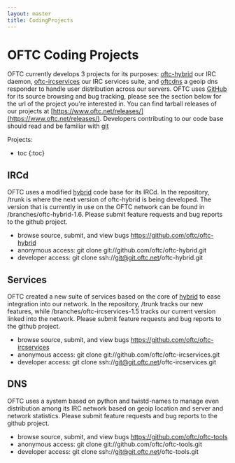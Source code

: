 ```yaml
---
layout: master
title: CodingProjects
---
```


# OFTC Coding Projects #

OFTC currently develops 3 projects for its purposes: [oftc-hybrid](#oftc-hybrid)
our IRC daemon, [oftc-ircservices](#oftc-ircservices) our IRC services suite,
and [oftcdns](#oftcdns) a geoip dns responder to handle user distribution across
our servers. OFTC uses [GitHub](https://github.com) for its source browsing and
bug tracking, please see the section below for the url of the project you're
interested in. You can find tarball releases of our projects at
[https://www.oftc.net/releases/](https://www.oftc.net/releases/).  Developers
contributing to our code base should read and be familiar with
[git](http://git-scm.com)

Projects:

* toc
{:toc}

## IRCd ##

OFTC uses a modified [hybrid](http://www.ircd-hybrid.org) code base for its
IRCd. In the repository, /trunk is where the next version of oftc-hybrid is
being developed.  The version that is currently in use on the OFTC network can
be found in /branches/oftc-hybrid-1.6. Please submit feature requests and bug
reports to the github project.

 * browse source, submit, and view bugs https://github.com/oftc/oftc-hybrid
 * anonymous access: git clone git://github.com/oftc/oftc-hybrid.git
 * developer access: git clone ssh://git@git.oftc.net/oftc-hybrid.git

## Services ##

OFTC created a new suite of services based on the core of
[hybrid](http://www.ircd-hybrid.org) to ease integration into our network. In
the repository, /trunk tracks our new features, while
/branches/oftc-ircservices-1.5 tracks our current version linked into the
network. Please submit feature requests and bug reports to the github project.

 * browse source, submit, and view bugs https://github.com/oftc/oftc-ircservices
 * anonymous access: git clone git://github.com/oftc/oftc-ircservices.git
 * developer access: git clone ssh://git@git.oftc.net/oftc-ircservices.git

## DNS ##

OFTC uses a system based on python and twistd-names to manage even distribution
among its IRC network based on geoip location and server and network statistics.
Please submit feature requests and bug reports to the github project.

 * browse source, submit, and view bugs https://github.com/oftc/oftc-tools
 * anonymous access: git clone git://github.com/oftc/oftc-tools.git
 * developer access: git clone ssh://git@git.oftc.net/oftc-tools.git

